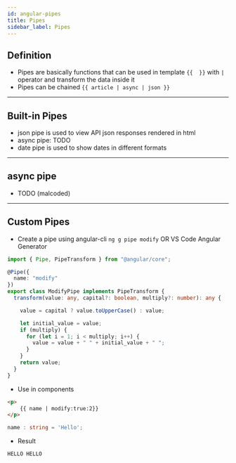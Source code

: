 ```yaml
---
id: angular-pipes
title: Pipes
sidebar_label: Pipes
---
```


## Definition

- Pipes are basically functions that can be used in template `{{  }}` with `|` operator and transform the data inside it
- Pipes can be chained `{{ article | async | json }}`

---

## Built-in Pipes

- json pipe is used to view API json responses rendered in html
- async pipe: TODO
- date pipe is used to show dates in different formats

---

## async pipe

- TODO (malcoded)

---

## Custom Pipes

- Create a pipe using angular-cli `ng g pipe modify` OR VS Code Angular Generator

```ts title="modify.pipe.TS"
import { Pipe, PipeTransform } from "@angular/core";

@Pipe({
  name: "modify"
})
export class ModifyPipe implements PipeTransform {
  transform(value: any, capital?: boolean, multiply?: number): any {

    value = capital ? value.toUpperCase() : value;

    let initial_value = value;
    if (multiply) {
      for (let i = 1; i < multiply; i++) {
        value = value + " " + initial_value + " ";
      }
    }
    return value;
  }
}
```

- Use in components

```html title="AppComponent.HTML"
<p>
    {{ name | modify:true:2}}
</p>
```

```ts title="AppComponent.TS"
name : string = 'Hello';
```

- Result

```text title="Result"
HELLO HELLO
```